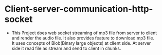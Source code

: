 # Client-server-communication-http-socket
 - This Project does web socket streaming of mp3 file from server to client and render the audio file. It also provides feature to download mp3 file. It uses concepts of Blob(Binary large objects) at client side. At server side it read file as stream and send to client in chunks.
